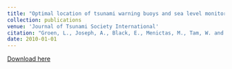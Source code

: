 ```yaml
---
title: "Optimal location of tsunami warning buoys and sea level monitoring stations in the mediterranean sea"
collection: publications
venue: 'Journal of Tsunami Society International'
citation: "Groen, L., Joseph, A., Black, E., Menictas, M., Tam, W. and Gabor, M., 2010. Optimal location of Tsunami warning buoys and sea level monitoring stations in the Mediterranean Sea. Science of Tsunami Hazards."
date: 2010-01-01
---
```


[Download here](http://menictas.github.io/files/Groen10.pdf)
